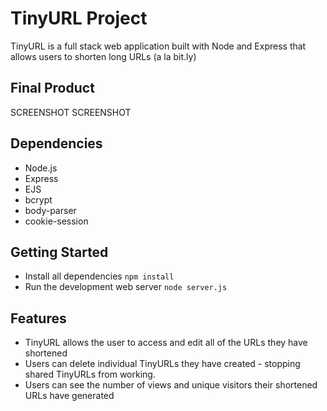 # TinyURL Project

TinyURL is a full stack web application built with Node and Express that allows users to shorten long URLs (a la bit.ly)

## Final Product

SCREENSHOT
SCREENSHOT

## Dependencies

- Node.js
- Express
- EJS
- bcrypt
- body-parser
- cookie-session

## Getting Started

- Install all dependencies `npm install`
- Run the development web server `node server.js`

## Features

- TinyURL allows the user to access and edit all of the URLs they have shortened
- Users can delete individual TinyURLs they have created - stopping shared TinyURLs from working.
- Users can see the number of views and unique visitors their shortened URLs have generated